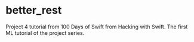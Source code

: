 # better_rest
Project 4 tutorial from 100 Days of Swift from Hacking with Swift. The first ML tutorial of the project series.
